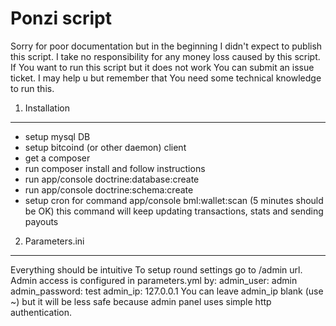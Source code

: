 Ponzi script
========================
Sorry for poor documentation but in the beginning I didn't expect to publish this script.
I take no responsibility for any money loss caused by this script.
If You want to run this script but it does not work You can submit an issue ticket.
I may help u but remember that You need some technical knowledge to run this.

1) Installation
----------------------------------
- setup mysql DB
- setup bitcoind (or other daemon) client
- get a composer
- run composer install and follow instructions
- run app/console doctrine:database:create
- run app/console doctrine:schema:create
- setup cron for command app/console bml:wallet:scan (5 minutes should be OK) this command will keep updating transactions, stats and sending payouts

2) Parameters.ini
-----------------
Everything should be intuitive
To setup round settings go to /admin url.
Admin access is configured in parameters.yml by:
admin_user: admin
admin_password: test
admin_ip: 127.0.0.1
You can leave admin_ip blank (use ~) but it will be less safe because admin panel uses simple http authentication.

